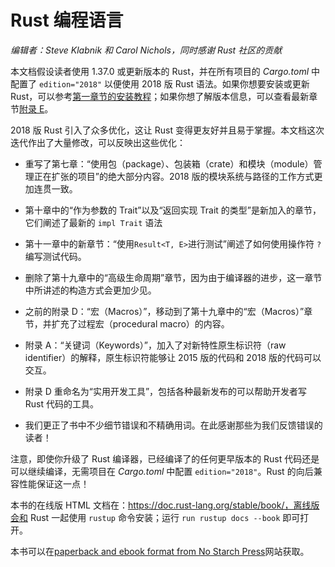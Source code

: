 # Rust 编程语言

*编辑者：Steve Klabnik 和 Carol Nichols，同时感谢 Rust 社区的贡献*

本文档假设读者使用 1.37.0 或更新版本的 Rust，并在所有项目的 *Cargo.toml* 中配置了 `edition="2018"` 以便使用 2018 版 Rust 语法。如果你想要安装或更新 Rust，可以参考[第一章节的安装教程](https://doc.rust-lang.org/book/ch01-01-installation.html)；如果你想了解版本信息，可以查看最新章节[附录 E](https://doc.rust-lang.org/book/appendix-05-editions.html)。

2018 版 Rust 引入了众多优化，这让 Rust 变得更友好并且易于掌握。本文档这次迭代作出了大量修改，可以反映出这些优化：

* 重写了第七章：“使用包（package）、包装箱（crate）和模块（module）管理正在扩张的项目”的绝大部分内容。2018 版的模块系统与路径的工作方式更加连贯一致。

* 第十章中的“作为参数的 Trait”以及“返回实现 Trait 的类型”是新加入的章节，它们阐述了最新的 `impl Trait` 语法

* 第十一章中的新章节：“使用`Result<T, E>`进行测试”阐述了如何使用操作符 `?` 编写测试代码。

* 删除了第十九章中的“高级生命周期”章节，因为由于编译器的进步，这一章节中所讲述的构造方式会更加少见。

* 之前的附录 D：“宏（Macros）”，移动到了第十九章中的“宏（Macros）”章节，并扩充了过程宏（procedural macro）的内容。

* 附录 A：“关键词（Keywords）”，加入了对新特性原生标识符（raw identifier）的解释，原生标识符能够让 2015 版的代码和 2018 版的代码可以交互。

* 附录 D 重命名为“实用开发工具”，包括各种最新发布的可以帮助开发者写 Rust 代码的工具。

* 我们更正了书中不少细节错误和不精确用词。在此感谢那些为我们反馈错误的读者！

注意，即使你升级了 Rust 编译器，已经编译了的任何更早版本的 Rust 代码还是可以继续编译，无需项目在 *Cargo.toml* 中配置 `edition="2018"`。Rust 的向后兼容性能保证这一点！

本书的在线版 HTML 文档在：https://doc.rust-lang.org/stable/book/，离线版会和 Rust 一起使用 `rustup` 命令安装；运行 `run rustup docs --book` 即可打开。

本书可以在[paperback and ebook format from No Starch Press](https://nostarch.com/rust)网站获取。
